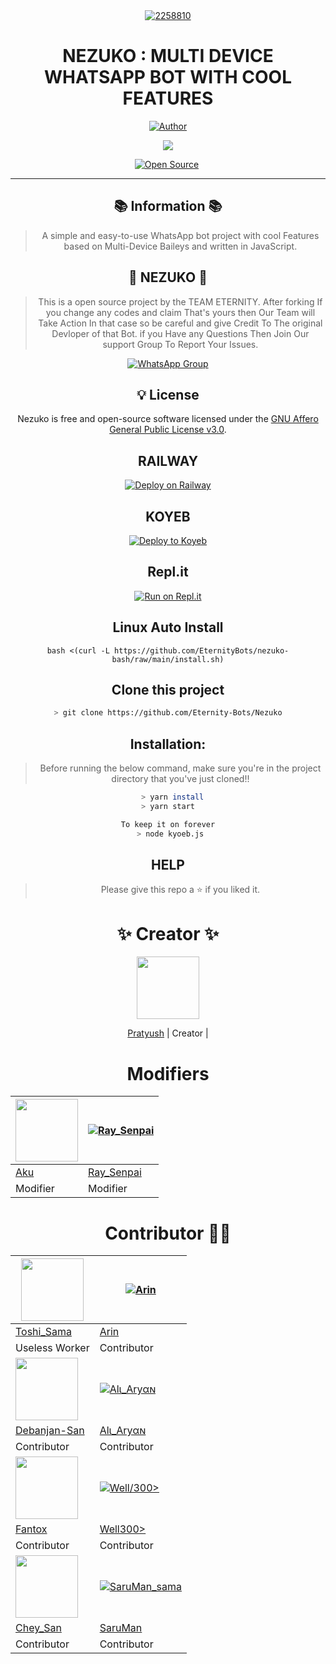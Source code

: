 <div align="center">
<a href="https://www.youtube.com/watch?v=KqgyScOlvV8"><img src="https://i.ibb.co/Mfkw6xT/eternity-5.png" alt="2258810" border="0" /></a>

# **NEZUKO : MULTI DEVICE WHATSAPP BOT WITH COOL FEATURES**

</p>
<p align="center">
<a href="https://github.com/pratyush4932"><img title="Author" src="https://img.shields.io/badge/Author-Pratyush-red.svg?style=for-the-badge&logo=github"></a>
</p>
 <a href="https://github.com/EternityBots/Nezuko/blob/main/LICENSE">
  
<img src='https://img.shields.io/github/license/EternityBots/Nezuko?color=%231e81b0&style=for-the-badge'>

<p align="center">
<a href="https://github.com/pratyush4932"><img title="Open Source" src="https://img.shields.io/badge/Open%20Source-%E2%99%A5%EF%B8%8F-blue.svg?style=for-the-badge"></a>
<a href="https://github.com/is7s7whs"><img title="" src="https://img.shields.io/badge/Maintained-YES-green.svg?style=for-the-badge"></a>
</p>

---

## 📚 Information 📚

> A simple and easy-to-use WhatsApp bot project with cool Features based on Multi-Device Baileys and written in JavaScript.

## 💖 NEZUKO 💖

> This is a open source project by the TEAM ETERNITY. After forking If you change any codes and claim That's yours then Our Team will Take Action In that case so be careful and give Credit To The original Devloper of that Bot. if you Have any Questions Then Join Our support Group To Report Your Issues.

[![WhatsApp Group](https://img.shields.io/badge/WhatsApp-25D366?style=for-the-badge&logo=whatsapp&logoColor=white)](https://chat.whatsapp.com/JCCZPbPUbM1536n62zSFZi)

## 💡 License

Nezuko is free and open-source software licensed under the [GNU Affero General Public License v3.0](https://github.com/EternityBots/Nezuko/blob/main/LICENSE).

## RAILWAY

[![Deploy on Railway](https://railway.app/button.svg)](https://railway.app/new/template/xhqo2N?referralCode=QaaU0X)

## KOYEB

[![Deploy to Koyeb](https://www.koyeb.com/static/images/deploy/button.svg)](https://app.koyeb.com/apps/deploy?type=docker&image=quay.io/raysenpai69/nezuko:main&env[PORT]=8000&env[PREFIX]&&env[MONGODB]&&env[SESSION_ID]=NEZUKO&env[WEATHER_API]&&env[GOOGLE_API]&&env[MODS]&&env[MAL_USERNAME]=PratyushOP&env[MAL_PASSWORD]=8scv98gxDYHVBry&name=nezuko)

## Repl.it

[![Run on Repl.it](https://repl.it/badge/github/EternityBots/Nezuko)](https://repl.it/github/EternityBots/Nezuko)

## Linux Auto Install

```
bash <(curl -L https://github.com/EternityBots/nezuko-bash/raw/main/install.sh)
```

## Clone this project

```bash
> git clone https://github.com/Eternity-Bots/Nezuko
```

## Installation:

> Before running the below command, make sure you're in the project directory that
> you've just cloned!!

```bash
  > yarn install
> yarn start

To keep it on forever
 > node kyoeb.js
```

## HELP

> Please give this repo a ⭐ if you liked it.

# ✨ Creator ✨

<a href="https://github.com/pratyush4932"><img src="https://github.com/pratyush4932.png?size=100" width="100" height="100"></a>

[Pratyush](https://github.com/pratyush4932)
| Creator |

# Modifiers

| <a href="https://github.com/Eximinati"><img src="https://github.com/Eximinati.png?size=100" width="100" height="100"></a> | [![Ray_Senpai](https://github.com/RaySenpai69.png?size=100)](https://github.com/RaySenpai69) |
| ------------------------------------------------------------------------------------------------------------------------- | -------------------------------------------------------------------------------------------- |
| [Aku](https://github.com/Eximinati)                                                                                       | [Ray_Senpai](https://github.com/RaySenpai69)                                                 |
| Modifier                                                                                                                  | Modifier                                                                                     |

# Contributor 🤝🏻

| <a href="https://github.com/Toshi-san001"><img src="https://github.com/Toshi-san001.png?size=100" width="100" height="100"></a> | [![Arin](https://github.com/Arin1601.png?size=100)](https://github.com/Arin1601)               |
| ------------------------------------------------------------------------------------------------------------------------------- | ---------------------------------------------------------------------------------------------- |
| [Toshi_Sama](https://github.com/Toshi-san001)                                                                                   | [Arin](https://github.com/Arin1601)                                                            |
| Useless Worker                                                                                                                  | Contributor                                                                                    |
| <a href="https://github.com/Debanjan-San"><img src="https://github.com/Debanjan-San.png?size=100" width="100" height="100"></a> | [![Alι_Aryαɴ](https://github.com/AliAryanTech.png?size=100)](https://github.com/AliAryanTech)  |
| [Debanjan-San](https://github.com/Debanjan-San)                                                                                 | [Alι_Aryαɴ](https://github.com/AliAryanTech)                                                   |
| Contributor                                                                                                                     | Contributor                                                                                    |
| <a href="https://github.com/FantoX001"><img src="https://github.com/FantoX001.png?size=100" width="100" height="100"></a>       | [![Well/300>](https://github.com/well300.png?size=100)](https://github.com/well300)            |
| [Fantox](https://github.com/FanotX001)                                                                                          | [Well300>](https://github.com/well300)                                                         |
| Contributor                                                                                                                     | Contributor                                                                                    |
| <a href="https://github.com/Chey-san"><img src="https://github.com/Chey-san.png?size=100" width="100" height="100"></a>         | [![SaruMan_sama](https://github.com/SarumanSama.png?size=100)](https://github.com/SarumanSama) |
| [Chey_San](https://github.com/Chey-san)                                                                                         | [SaruMan](https://github.com/SarumanSama)                                                      |
| Contributor                                                                                                                     | Contributor                                                                                    |
